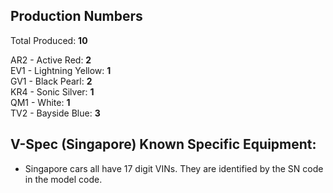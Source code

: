## Production Numbers  
Total Produced: __10__  
  
AR2 - Active Red: __2__  
EV1 - Lightning Yellow: __1__  
GV1 - Black Pearl: __2__  
KR4 - Sonic Silver: __1__  
QM1 - White: __1__  
TV2 - Bayside Blue: __3__  
  
## V-Spec (Singapore) Known Specific Equipment:  
* Singapore cars all have 17 digit VINs. They are identified by the SN code in the model code.  